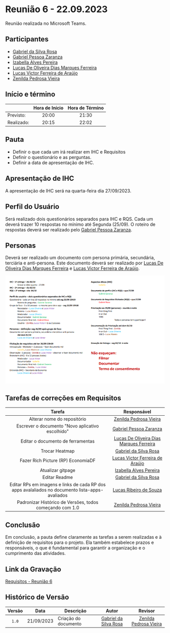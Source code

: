 # Reunião 6 - 22.09.2023

Reunião realizada no Microsoft Teams.

## Participantes

* [Gabriel da Silva Rosa](https://github.com/gabrielrosa09)   
* [Gabriel Pessoa Zaranza](https://github.com/GZaranza)         
* [Izabella Alves Pereira](https://github.com/izabellaalves)
* [Lucas De Oliveira Dias Marques Ferreira](https://github.com/LucasOliveiraDiasMarquesFerreira)     
* [Lucas Victor Ferreira de Araújo](https://github.com/Lucas13032003)
* [Zenilda Pedrosa Vieira](https://github.com/zenildavieira)       
  
## Início e término

|	           | Hora de Início | Hora de Término |
|--------------|:--------------:|:---------------:|
|Previsto:     |    20:00       |      21:30      |
|Realizado:    |     20:15      |      22:02       |

## Pauta

* Definir o que cada um irá realizar em IHC e Requisitos
* Definir o questionário e as perguntas.
* Definir a data de apresentação de IHC.

## Apresentação de IHC
A apresentação de IHC será na quarta-feira dia 27/09/2023.

## Perfil do Usuário
Será realizado dois questionários separados para IHC e RQS. Cada um deverá trazer 10 respostas no mínimo até Segunda (25/09). O roteiro de respostas deverá ser realizado pelo [Gabriel Pessoa Zaranza](https://github.com/GZaranza).

## Personas
Deverá ser realizado um documento com persona primária, secundária, terciária e anti-persona. Este documento deverá ser realizado por [Lucas De Oliveira Dias Marques Ferreira](https://github.com/LucasOliveiraDiasMarquesFerreira) e [Lucas Victor Ferreira de Araújo](https://github.com/Lucas13032003).


![Atribuições de IHC e Requisitos](/docs/imagens/atribuicoes_ihc_req.png)

## Tarefas de correções em Requisitos

|Tarefa|Responsável|
|:----:|:---------:|
|Alterar nome do repositório|[Zenilda Pedrosa Vieira](https://github.com/zenildavieira)|
|Escrever o documento "Novo aplicativo escolhido" |[Gabriel Pessoa Zaranza](https://github.com/GZaranza)|
|Editar o documento de ferramentas|[Lucas De Oliveira Dias Marques Ferreira](https://github.com/LucasOliveiraDiasMarquesFerreira) |  
|Trocar Heatmap|[Gabriel da Silva Rosa](https://github.com/gabrielrosa09)|  
|Fazer Rich Picture (RP) EconomiaDF|[Lucas Victor Ferreira de Araújo](https://github.com/Lucas13032003)|
|Atualizar gitpage|[Izabella Alves Pereira](https://github.com/izabellaalves)|
|Editar Readme|[Gabriel da Silva Rosa](https://github.com/gabrielrosa09)|
|Editar RPs em imagens e links de cada RP dos apps avalaliados no documento lista-apps-avaliados|[Lucas Ribeiro de Souza](https://github.com/lucassouzs)|
|Padronizar Histórico de Versões, todos começando com 1.0|[Zenilda Pedrosa Vieira](https://github.com/zenildavieira)|

## Conclusão
Em conclusão, a pauta define claramente as tarefas a serem realizadas e à definição de requisitos para o projeto. Ela também estabelece prazos e responsáveis, o que é fundamental para garantir a organização e o cumprimento das atividades.

## Link da Gravação

[Requisitos - Reunião 6]()

## Histórico de Versão

|Versão|Data|Descrição|Autor|Revisor|
|:----:|----|---------|:-----:|:-------:|
|`1.0`|21/09/2023|Criação do documento|[Gabriel da Silva Rosa](https://github.com/gabrielrosa09)|[Zenilda Pedrosa Vieira](https://github.com/zenildavieira)|
